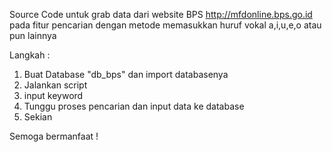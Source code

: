 Source Code untuk grab data dari website BPS
http://mfdonline.bps.go.id
pada fitur pencarian dengan metode memasukkan huruf vokal
a,i,u,e,o atau pun lainnya

Langkah :
01. Buat Database "db_bps" dan import databasenya
02. Jalankan script 
03. input keyword
04. Tunggu proses pencarian dan input data ke database
05. Sekian

Semoga bermanfaat !

